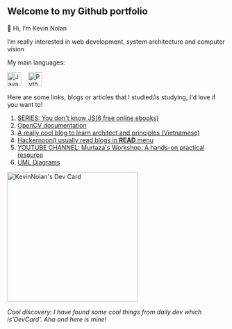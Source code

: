 ## Welcome to my Github portfolio
👋 Hi, I’m Kevin Nolan

I’m really interested in web development, system architecture and computer vision

My main languages:

<img src="https://upload.wikimedia.org/wikipedia/commons/6/6a/JavaScript-logo.png" alt="Javascript" width="32"/> 	&nbsp; 	&nbsp;<img src="https://cdn.picpng.com/logo/language-logo-python-44976.png" alt="Python" width="32"/>

Here are some links, blogs or articles that I studied/is studying, I'd love if you want to!

1. [SERIES: You don't know JS(6 free online ebooks)](https://github.com/getify/You-Dont-Know-JS/blob/1st-ed/README.md)
2. [OpenCV documentation](https://docs.opencv.org/3.4.15/d6/d00/tutorial_py_root.html)
3. [A really cool blog to learn architect and principles (Vietnamese)](https://edwardthienhoang.wordpress.com)
4. [Hackernoon(I usually read blogs in **READ** menu](https://hackernoon.com)
5. [YOUTUBE CHANNEL: Murtaza's Workshop. A hands-on practical resource](https://www.youtube.com/c/MurtazasWorkshopRoboticsandAI)
6. [UML Diagrams](https://sourcemaking.com/uml)

<!---
anacondaf/anacondaf is a ✨ special ✨ repository because its `README.md` (this file) appears on your GitHub profile.
You can click the Preview link to take a look at your changes.
--->


<a href="https://app.daily.dev/KevinNolan"><img src="https://api.daily.dev/devcards/838048ad92ac44f9924d5c40d46650a0.png?r=lvr" width="300" alt="KevinNolan's Dev Card"/></a>

_Cool discovery: I have found some cool things from daily.dev which is'DevCard'. Aha and here is mine!_
